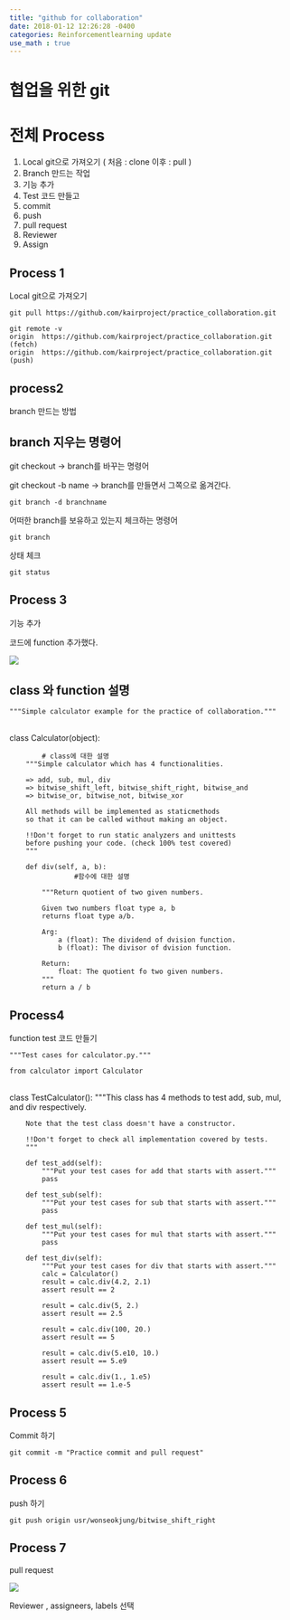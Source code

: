 ```yaml
---
title: "github for collaboration"
date: 2018-01-12 12:26:28 -0400
categories: Reinforcementlearning update
use_math : true
---
```





# 협업을 위한 git 

# 전체 Process

1. Local git으로 가져오기 ( 처음 : clone 이후 : pull ) 
2. Branch 만드는 작업
3. 기능 추가 
4. Test 코드 만들고
5. commit
6. push
7. pull request 
8. Reviewer
9. Assign 

## Process 1
Local git으로 가져오기

    git pull https://github.com/kairproject/practice_collaboration.git
    
    git remote -v
    origin	https://github.com/kairproject/practice_collaboration.git (fetch)
    origin	https://github.com/kairproject/practice_collaboration.git (push)


## process2
branch 만드는 방법

## branch 지우는 명령어

git checkout → branch를 바꾸는 명령어 

git checkout -b name → branch를 만들면서 그쪽으로 옮겨간다. 

    git branch -d branchname

어떠한 branch를 보유하고 있는지 체크하는 명령어 

    git branch

상태 체크 

    git status

## Process 3
기능 추가

코드에 function 추가했다. 

![](https://www.dropbox.com/s/wmvz2nk7ezybxvv/Screenshot%202019-01-12%2013.39.37.png?raw=1)

## class 와 function 설명

    """Simple calculator example for the practice of collaboration."""


​    
    class Calculator(object):
    
    		# class에 대한 설명
        """Simple calculator which has 4 functionalities.
    
        => add, sub, mul, div
        => bitwise_shift_left, bitwise_shift_right, bitwise_and
        => bitwise_or, bitwise_not, bitwise_xor
    
        All methods will be implemented as staticmethods
        so that it can be called without making an object.
    
        !!Don't forget to run static analyzers and unittests
        before pushing your code. (check 100% test covered)
        """
    
        def div(self, a, b):
    				#함수에 대한 설명 
    
            """Return quotient of two given numbers.
    
            Given two numbers float type a, b
            returns float type a/b.
    
            Arg:
                a (float): The dividend of dvision function.
                b (float): The divisor of dvision function.
    
            Return:
                float: The quotient fo two given numbers.
            """
            return a / b

## Process4
function test 코드 만들기

    """Test cases for calculator.py."""
    
    from calculator import Calculator


​    
    class TestCalculator():
        """This class has 4 methods to test add, sub, mul, and div respectively.
    
        Note that the test class doesn't have a constructor.
    
        !!Don't forget to check all implementation covered by tests.
        """
    
        def test_add(self):
            """Put your test cases for add that starts with assert."""
            pass
    
        def test_sub(self):
            """Put your test cases for sub that starts with assert."""
            pass
    
        def test_mul(self):
            """Put your test cases for mul that starts with assert."""
            pass
    
        def test_div(self):
            """Put your test cases for div that starts with assert."""
            calc = Calculator()
            result = calc.div(4.2, 2.1)
            assert result == 2
    
            result = calc.div(5, 2.)
            assert result == 2.5
    
            result = calc.div(100, 20.)
            assert result == 5
    
            result = calc.div(5.e10, 10.)
            assert result == 5.e9
    
            result = calc.div(1., 1.e5)
            assert result == 1.e-5

## Process 5

Commit 하기 

    git commit -m "Practice commit and pull request"

## Process 6
push 하기

    git push origin usr/wonseokjung/bitwise_shift_right

## Process 7 

pull request

![](https://www.dropbox.com/s/ic0zdc64p2w3sp8/Screenshot%202019-01-12%2014.06.37.png?raw=1)

Reviewer ,  assigneers, labels 선택

